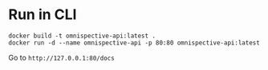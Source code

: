 # Run in CLI
```
docker build -t omnispective-api:latest .
docker run -d --name omnispective-api -p 80:80 omnispective-api:latest
```

Go to `http://127.0.0.1:80/docs`
